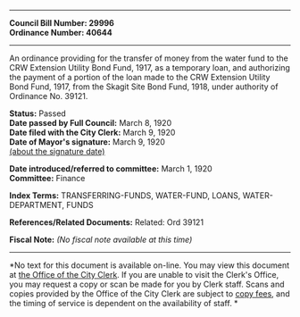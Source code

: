 * * * * *  
  
**Council Bill Number: [](#h0)[](#h2)29996**   
**Ordinance Number: 40644**  
  
* * * * *  
  
An ordinance providing for the transfer of money from the water fund to the CRW Extension Utility Bond Fund, 1917, as a temporary loan, and authorizing the payment of a portion of the loan made to the CRW Extension Utility Bond Fund, 1917, from the Skagit Site Bond Fund, 1918, under authority of Ordinance No. 39121.  
  
**Status:** Passed   
**Date passed by Full Council:** March 8, 1920   
**Date filed with the City Clerk:** March 9, 1920   
**Date of Mayor's signature:** March 9, 1920   
[(about the signature date)](/~public/approvaldate.htm)   
  
  
**Date introduced/referred to committee:** March 1, 1920   
**Committee:** Finance   
  
**Index Terms:** TRANSFERRING-FUNDS, WATER-FUND, LOANS, WATER-DEPARTMENT, FUNDS  
  
**References/Related Documents:** Related: Ord 39121  
  
**Fiscal Note:** *(No fiscal note available at this time)*  
  
* * * * *  
  
*No text for this document is available on-line. You may view this document at [the Office of the City Clerk](http://www.seattle.gov/leg/clerk/contactUs.htm). If you are unable to visit the Clerk's Office, you may request a copy or scan be made for you by Clerk staff. Scans and copies provided by the Office of the City Clerk are subject to [copy fees](http://clerk.seattle.gov/~public/clerkfees.htm), and the timing of service is dependent on the availability of staff. *  
  
  
